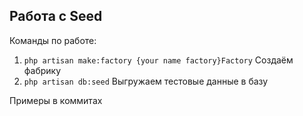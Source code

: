 ## Работа с Seed

Команды по работе:

1. `php artisan make:factory {your name factory}Factory` Создаём фабрику
2. `php artisan db:seed` Выгружаем тестовые данные в базу

Примеры в коммитах
